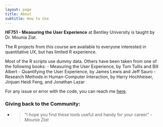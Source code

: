 ```yaml
---
layout: page
title: About
subtitle: How to Use
---
```


<p class="about-text">
<span class="fa fa-briefcase about-icon"></span>
  <strong>HF751 - Measuring the User Experience</strong> at Bentley University is taught by Dr. Mounia Ziat.
</p>

<p class="about-text">
<span class="fa fa-code about-icon"></span>
The R projects from this course are available to everyone interested in quantitative UX, but has limited R experience. 
</p>

<p class="about-text">
<span class="fa fa-heart about-icon"></span>
Most of the R scripts use dummy data. Others have been taken from one of the following books:
- Measuring the User Experience, by Tom Tullis and Bill Albert
- Quantifying the User Experience, by James Lewis and Jeff Sauro
- Research Methods in Human-Computer Interaction, by Harry Hochheiser, Jinjuan Heidi Feng, and Jonathan Lazar
</p>

<p class="about-text">
<span class="fa fa-envelope about-icon"></span>
For any issue or error with the code, you can reach me <a target="_blank" href="">here</a>.
</p>

### Giving back to the Community:

- > "I hope you find these tools useful and handy for your career" 
  > \- _Mounia Ziat_
